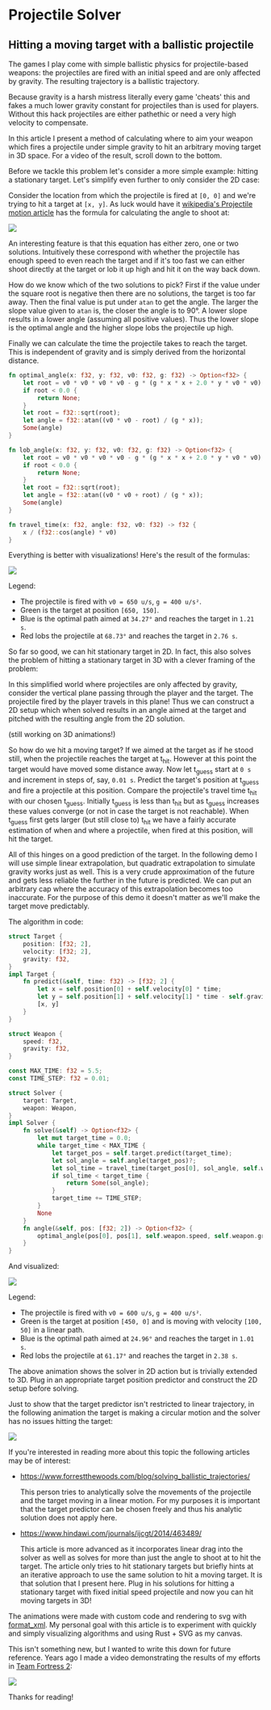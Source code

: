 # Projectile Solver

## Hitting a moving target with a ballistic projectile

The games I play come with simple ballistic physics for projectile-based weapons: the projectiles are fired with an initial speed and are only affected by gravity. The resulting trajectory is a ballistic trajectory.

Because gravity is a harsh mistress literally every game 'cheats' this and fakes a much lower gravity constant for projectiles than is used for players. Without this hack projectiles are either pathethic or need a very high velocity to compensate.

In this article I present a method of calculating where to aim your weapon which fires a projectile under simple gravity to hit an arbitrary moving target in 3D space. For a video of the result, scroll down to the bottom.

Before we tackle this problem let's consider a more simple example: hitting a stationary target. Let's simplify even further to only consider the 2D case:

Consider the location from which the projectile is fired at `[0, 0]` and we're trying to hit a target at `[x, y]`. As luck would have it [wikipedia's Projectile motion article](https://en.wikipedia.org/wiki/Projectile_motion#Angle_%7F'%22%60UNIQ--postMath-0000003A-QINU%60%22'%7F_required_to_hit_coordinate_\(x,y\)) has the formula for calculating the angle to shoot at:

![](https://wikimedia.org/api/rest_v1/media/math/render/svg/2c5c375af9d89e403690dceeb6d074eab6ed27fe)

An interesting feature is that this equation has either zero, one or two solutions. Intuitively these correspond with whether the projectile has enough speed to even reach the target and if it's too fast we can either shoot directly at the target or lob it up high and hit it on the way back down.

How do we know which of the two solutions to pick? First if the value under the square root is negative then there are no solutions, the target is too far away. Then the final value is put under `atan` to get the angle. The larger the slope value given to `atan` is, the closer the angle is to 90°. A lower slope results in a lower angle (assuming all positive values). Thus the lower slope is the optimal angle and the higher slope lobs the projectile up high.

Finally we can calculate the time the projectile takes to reach the target. This is independent of gravity and is simply derived from the horizontal distance.

```rust
fn optimal_angle(x: f32, y: f32, v0: f32, g: f32) -> Option<f32> {
	let root = v0 * v0 * v0 * v0 - g * (g * x * x + 2.0 * y * v0 * v0);
	if root < 0.0 {
		return None;
	}
	let root = f32::sqrt(root);
	let angle = f32::atan((v0 * v0 - root) / (g * x));
	Some(angle)
}

fn lob_angle(x: f32, y: f32, v0: f32, g: f32) -> Option<f32> {
	let root = v0 * v0 * v0 * v0 - g * (g * x * x + 2.0 * y * v0 * v0);
	if root < 0.0 {
		return None;
	}
	let root = f32::sqrt(root);
	let angle = f32::atan((v0 * v0 + root) / (g * x));
	Some(angle)
}

fn travel_time(x: f32, angle: f32, v0: f32) -> f32 {
	x / (f32::cos(angle) * v0)
}
```

Everything is better with visualizations! Here's the result of the formulas:

![](img/fig1.svg)

Legend:
* The projectile is fired with `v0 = 650 u/s`, `g = 400 u/s²`.
* Green is the target at position `[650, 150]`.
* Blue is the optimal path aimed at `34.27°` and reaches the target in `1.21 s`.
* Red lobs the projectile at `68.73°` and reaches the target in `2.76 s`.

So far so good, we can hit stationary target in 2D. In fact, this also solves the problem of hitting a stationary target in 3D with a clever framing of the problem:

In this simplified world where projectiles are only affected by gravity, consider the vertical plane passing through the player and the target. The projectile fired by the player travels in this plane! Thus we can construct a 2D setup which when solved results in an angle aimed at the target and pitched with the resulting angle from the 2D solution.

(still working on 3D animations!)

So how do we hit a moving target? If we aimed at the target as if he stood still, when the projectile reaches the target at t<sub>hit</sub>. However at this point the target would have moved some distance away. Now let t<sub>guess</sub> start at `0 s` and increment in steps of, say, `0.01 s`. Predict the target's position at t<sub>guess</sub> and fire a projectile at this position. Compare the projectile's travel time t<sub>hit</sub> with our chosen t<sub>guess</sub>. Initially t<sub>guess</sub> is less than t<sub>hit</sub> but as t<sub>guess</sub> increases these values converge (or not in case the target is not reachable). When t<sub>guess</sub> first gets larger (but still close to) t<sub>hit</sub> we have a fairly accurate estimation of when and where a projectile, when fired at this position, will hit the target.

All of this hinges on a good prediction of the target. In the following demo I will use simple linear extrapolation, but quadratic extrapolation to simulate gravity works just as well. This is a very crude approximation of the future and gets less reliable the further in the future is predicted. We can put an arbitrary cap where the accuracy of this extrapolation becomes too inaccurate. For the purpose of this demo it doesn't matter as we'll make the target move predictably.

The algorithm in code:

```rust
struct Target {
	position: [f32; 2],
	velocity: [f32; 2],
	gravity: f32,
}
impl Target {
	fn predict(&self, time: f32) -> [f32; 2] {
		let x = self.position[0] + self.velocity[0] * time;
		let y = self.position[1] + self.velocity[1] * time - self.gravity * time * time * 0.5;
		[x, y]
	}
}

struct Weapon {
	speed: f32,
	gravity: f32,
}

const MAX_TIME: f32 = 5.5;
const TIME_STEP: f32 = 0.01;

struct Solver {
	target: Target,
	weapon: Weapon,
}
impl Solver {
	fn solve(&self) -> Option<f32> {
		let mut target_time = 0.0;
		while target_time < MAX_TIME {
			let target_pos = self.target.predict(target_time);
			let sol_angle = self.angle(target_pos)?;
			let sol_time = travel_time(target_pos[0], sol_angle, self.weapon.speed);
			if sol_time < target_time {
				return Some(sol_angle);
			}
			target_time += TIME_STEP;
		}
		None
	}
	fn angle(&self, pos: [f32; 2]) -> Option<f32> {
		optimal_angle(pos[0], pos[1], self.weapon.speed, self.weapon.gravity)
	}
}
```

And visualized:

![](img/fig2.svg)

Legend:
* The projectile is fired with `v0 = 600 u/s`, `g = 400 u/s²`.
* Green is the target at position `[450, 0]` and is moving with velocity `[100, 50]` in a linear path.
* Blue is the optimal path aimed at `24.96°` and reaches the target in `1.01 s`.
* Red lobs the projectile at `61.17°` and reaches the target in `2.38 s`.

The above animation shows the solver in 2D action but is trivially extended to 3D. Plug in an appropriate target position predictor and construct the 2D setup before solving.

Just to show that the target predictor isn't restricted to linear trajectory, in the following animation the target is making a circular motion and the solver has no issues hitting the target:

![](img/fig3.svg)

If you're interested in reading more about this topic the following articles may be of interest:

* https://www.forrestthewoods.com/blog/solving_ballistic_trajectories/

  This person tries to analytically solve the movements of the projectile and the target moving in a linear motion. For my purposes it is important that the target predictor can be chosen freely and thus his analytic solution does not apply here.

* https://www.hindawi.com/journals/ijcgt/2014/463489/

  This article is more advanced as it incorporates linear drag into the solver as well as solves for more than just the angle to shoot at to hit the target. The article only tries to hit stationary targets but briefly hints at an iterative approach to use the same solution to hit a moving target. It is that solution that I present here. Plug in his solutions for hitting a stationary target with fixed initial speed projectile and now you can hit moving targets in 3D!

The animations were made with custom code and rendering to svg with [format_xml](https://github.com/CasualX/format_xml). My personal goal with this article is to experiment with quickly and simply visualizing algorithms and using Rust + SVG as my canvas.

This isn't something new, but I wanted to write this down for future reference. Years ago I made a video demonstrating the results of my efforts in [Team Fortress 2](https://en.wikipedia.org/wiki/Team_Fortress_2):

[![](https://img.youtube.com/vi/MHZ35b_q_Gc/0.jpg)](https://www.youtube.com/watch?v=MHZ35b_q_Gc)

Thanks for reading!

